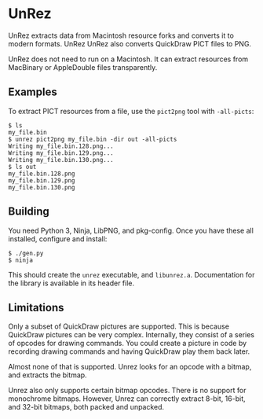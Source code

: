 # UnRez

UnRez extracts data from Macintosh resource forks and converts it to modern formats. UnRez UnRez also converts QuickDraw PICT files to PNG.

UnRez does not need to run on a Macintosh. It can extract resources from MacBinary or AppleDouble files transparently.

## Examples

To extract PICT resources from a file, use the `pict2png` tool with `-all-picts`:

    $ ls
    my_file.bin
    $ unrez pict2png my_file.bin -dir out -all-picts
    Writing my_file.bin.128.png...
    Writing my_file.bin.129.png...
    Writing my_file.bin.130.png...
    $ ls out
    my_file.bin.128.png
    my_file.bin.129.png
    my_file.bin.130.png

## Building

You need Python 3, Ninja, LibPNG, and pkg-config. Once you have these all installed, configure and install:

    $ ./gen.py
    $ ninja

This should create the `unrez` executable, and `libunrez.a`. Documentation for the library is available in its header file.

## Limitations

Only a subset of QuickDraw pictures are supported. This is because QuickDraw pictures can be very complex. Internally, they consist of a series of opcodes for drawing commands. You could create a picture in code by recording drawing commands and having QuickDraw play them back later.

Almost none of that is supported. Unrez looks for an opcode with a bitmap, and extracts the bitmap.

Unrez also only supports certain bitmap opcodes. There is no support for monochrome bitmaps. However, Unrez can correctly extract 8-bit, 16-bit, and 32-bit bitmaps, both packed and unpacked.
